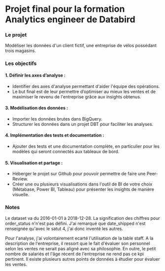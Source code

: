 # Projet final pour la formation Analytics engineer de Databird

### Le projet

Modéliser les données d'un client fictif, une entreprise de vélos possédant trois magasins.


### Les objectifs

#### 1. Définir les axes d’analyse :  
- Identifier des axes d'analyse permettant d'aider l'équipe des opérations.
- Le but final est de leur permettre d’optimiser au mieux les ventes et de
maximiser le revenu de l'entreprise grâce aux insights obtenus.

#### 3. Modélisation des données :
- Importer les données brutes dans BigQuery.
- Structurer les données dans un projet DBT pour faciliter les analyses.

#### 4. Implémentation des tests et documentation :
- Ajouter des tests et une documentation complète, en particulier pour
les modèles qui seront connectés aux tableaux de bord.

#### 5. Visualisation et partage :
- Héberger le projet sur Github pour pouvoir permettre de faire une
Peer-Review.
- Créer une ou plusieurs visualisations dans l'outil de BI de votre choix
(Métabase, Power BI, Tableau) pour présenter les insights de manière
visuelle.

### Notes

Le dataset va du 2016-01-01 à 2018-12-28.
La signification des chiffres pour order_status n'n'est pas défini. 
J'ai remarqué que date_shipped n'est renseignée qu'avec le satut 4, j'ai donc inventé les autres.

Pour l'analyse, j'ai volontairement ecarté l'utilisation de la table staff. A la description de l'entreprise,
il ressort que le fait d'évaluer son personnel selon les ventes ne serait pas aligné avec sa philosophie.
En outre, le petit nombre de salariés et l'âge récent de l'entreprise ne rend pas ce kpi pertinent. Il existe
plusieurs autres points de données à étudier pour évaluer les ventes.